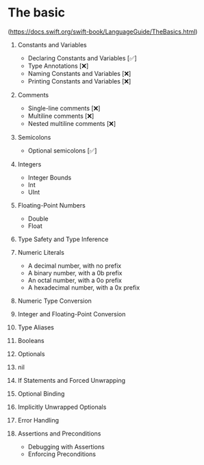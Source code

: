 #  The basic 
(https://docs.swift.org/swift-book/LanguageGuide/TheBasics.html)

1. Constants and Variables
    - Declaring Constants and Variables [✅]
    - Type Annotations [❌]
    - Naming Constants and Variables [❌]
    - Printing Constants and Variables [❌]

2. Comments
    - Single-line comments [❌]
    - Multiline comments [❌]
    - Nested multiline comments [❌]

3. Semicolons
    - Optional semicolons [✅]
    
4. Integers
    - Integer Bounds 
    - Int
    - UInt
    
5. Floating-Point Numbers
    - Double
    - Float
    
6. Type Safety and Type Inference

7. Numeric Literals
    - A decimal number, with no prefix
    - A binary number, with a 0b prefix
    - An octal number, with a 0o prefix
    - A hexadecimal number, with a 0x prefix
    
8. Numeric Type Conversion
9. Integer and Floating-Point Conversion

10. Type Aliases
11. Booleans
12. Optionals
13. nil
14. If Statements and Forced Unwrapping
15. Optional Binding
16. Implicitly Unwrapped Optionals
17. Error Handling
18. Assertions and Preconditions
    - Debugging with Assertions
    - Enforcing Preconditions

